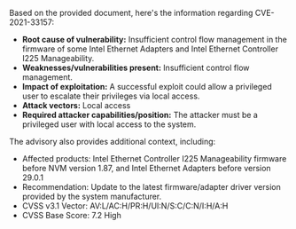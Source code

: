 Based on the provided document, here's the information regarding CVE-2021-33157:

*   **Root cause of vulnerability:** Insufficient control flow management in the firmware of some Intel Ethernet Adapters and Intel Ethernet Controller I225 Manageability.
*   **Weaknesses/vulnerabilities present:** Insufficient control flow management.
*   **Impact of exploitation:** A successful exploit could allow a privileged user to escalate their privileges via local access.
*  **Attack vectors:** Local access
*   **Required attacker capabilities/position:** The attacker must be a privileged user with local access to the system.

The advisory also provides additional context, including:
* Affected products: Intel Ethernet Controller I225 Manageability firmware before NVM version 1.87, and Intel Ethernet Adapters before version 29.0.1
* Recommendation: Update to the latest firmware/adapter driver version provided by the system manufacturer.
* CVSS v3.1 Vector: AV:L/AC:H/PR:H/UI:N/S:C/C:N/I:H/A:H
* CVSS Base Score: 7.2 High